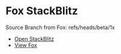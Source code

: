 # Fox StackBlitz

Source Branch from Fox: refs/heads/beta/1x

- [Open StackBlitz](https://stackblitz.com/github/assecosolutions/fox-stackblitz/tree/74c99aeba209809c9e7b400e6a1c321240754523?terminal=start)
- [View Fox](https://github.com/assecosolutions/fox/tree/6700ab6fd302b8f1ba38942cb5b8cd440a9c5913)
